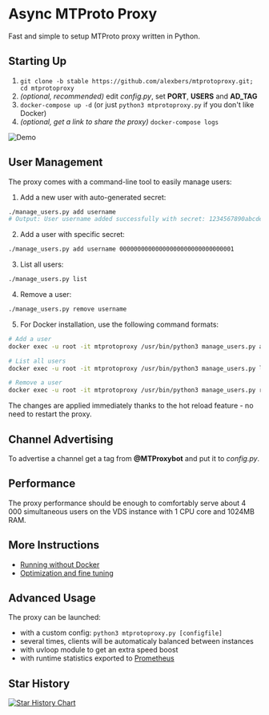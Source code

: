 # Async MTProto Proxy #

Fast and simple to setup MTProto proxy written in Python.

## Starting Up ##
    
1. `git clone -b stable https://github.com/alexbers/mtprotoproxy.git; cd mtprotoproxy`
2. *(optional, recommended)* edit *config.py*, set **PORT**, **USERS** and **AD_TAG**
3. `docker-compose up -d` (or just `python3 mtprotoproxy.py` if you don't like Docker)
4. *(optional, get a link to share the proxy)* `docker-compose logs`

![Demo](https://alexbers.com/mtprotoproxy/install_demo_v2.gif)

## User Management ##

The proxy comes with a command-line tool to easily manage users:

1. Add a new user with auto-generated secret:
```bash
./manage_users.py add username
# Output: User username added successfully with secret: 1234567890abcdef1234567890abcdef
```

2. Add a user with specific secret:
```bash
./manage_users.py add username 00000000000000000000000000000001
```

3. List all users:
```bash
./manage_users.py list
```

4. Remove a user:
```bash
./manage_users.py remove username
```

5. For Docker installation, use the following command formats:
```bash
# Add a user
docker exec -u root -it mtprotoproxy /usr/bin/python3 manage_users.py add username

# List all users
docker exec -u root -it mtprotoproxy /usr/bin/python3 manage_users.py list

# Remove a user
docker exec -u root -it mtprotoproxy /usr/bin/python3 manage_users.py remove username
```

The changes are applied immediately thanks to the hot reload feature - no need to restart the proxy.

## Channel Advertising ##

To advertise a channel get a tag from **@MTProxybot** and put it to *config.py*.

## Performance ##

The proxy performance should be enough to comfortably serve about 4 000 simultaneous users on
the VDS instance with 1 CPU core and 1024MB RAM.

## More Instructions ##

- [Running without Docker](https://github.com/alexbers/mtprotoproxy/wiki/Running-Without-Docker)
- [Optimization and fine tuning](https://github.com/alexbers/mtprotoproxy/wiki/Optimization-and-Fine-Tuning)

## Advanced Usage ##

The proxy can be launched:
- with a custom config: `python3 mtprotoproxy.py [configfile]`
- several times, clients will be automaticaly balanced between instances
- with uvloop module to get an extra speed boost
- with runtime statistics exported to [Prometheus](https://prometheus.io/)

## Star History

[![Star History Chart](https://api.star-history.com/svg?repos=toanalien/mtprotoproxy&type=Date)](https://www.star-history.com/#toanalien/mtprotoproxy&Date)
